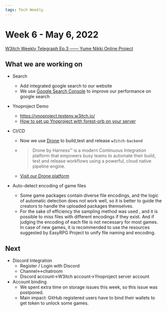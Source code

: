 ```yaml
---
tags: Tech Weekly
---
```

# Week 6 - May 6, 2022

[W3itch Weekly Telegraph Ep.3 —— Yume Nikki Online Project](https://blog.w3itch.io/2022/05/10/W3itch-Weekly-Telegraph-Ep-3/)

## What we are working on

- Search
    - Add integrated google search to our website
    - We use [Google Search Console](https://search.google.com/search-console/about) to improve our performance on google search
- Ynoproject Demo
    - https://ynoproject.testenv.w3itch.io/
    - [How to set up Ynoproject with forest-orb on your server](https://hackmd.io/0iqmvleUT4W1V5T5bM2WJg)
- CI/CD
    - Now we use [Drone](https://www.drone.io/) to build,test and release `w3itch-backend`
   
    - > Drone by Harness™ is a modern Continuous Integration platform that empowers busy teams to automate their build, test and release workflows using a powerful, cloud native pipeline engine.
    - [Visit our Drone platform](https://drone.w3itch.io/)
- Auto-detect encoding of game files
   
    - Some game packages contain diverse file encodings, and the logic of automatic detection does not work well, so it is better to guide the creators to handle the uploaded packages themselves.
    - For the sake of efficiency the sampling method was used , and it is possible to miss files with different encodings if they exist. And if judging the encoding of each file is not necessary for most games. In case of new games, it is recommended to use the resources suggested by EasyRPG Project to unify file naming and encoding.

## Next

- Discord Integration
    - Register / Login with Discord
    - Channel<->chatroom
    - Discord account->W3itch account->Ynoproject server account
- Account binding
    - We spent extra time on storage issues this week, so this issue was postponed.
    - Main impact: GitHub registered users have to bind their wallets to get token to unlock some games.
